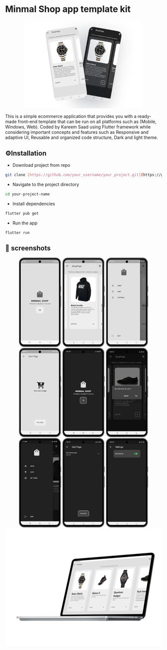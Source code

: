 # Minmal Shop app template  kit 
<div>
 
  <p align="center">
  <img src="mockup/Frame3.png" width="75%" title="UI1">
  </p>
</div>

This is a simple ecommerce application that provides you with a ready-made front-end template that can be run on all platforms such as (Mobile, Windows, Web). Coded by Kareem Saad using Flutter framework while considering important concepts and features such as Responsive and adaptive UI, Reusable and organized code structure, Dark and light theme.
## ⚙️Installation
- Download project from repo
```bash 
git clone [https://github.com/your_username/your_project.git](https://github.com/karemSD/Mimal-Shop-app.git)
```
- Navigate to the project directory
```bash 
cd your-project-name
```
- Install dependencies
```bash 
flutter pub get
```
- Run the app 
```bash 
flutter run
```
## 📸 screenshots
<p align="center">
    <img src="mockup/1.png" width="27%" title="homescreen">
    <img src="mockup/2.png" width="27%" title="screen2">
    <img src="mockup/3.png" width="27%" title="homescreen3">
    <img src="mockup/4.png" width="27%" title="homescreen4">
    <img src="mockup/5.png" width="27%" title="homescreen5">
    <img src="mockup/6.png" width="27%" title="homescreen6">
    <img src="mockup/7.png" width="27%" title="homescreen4">
    <img src="mockup/8.png" width="27%" title="homescreen5">
    <img src="mockup/9.png" width="27%" title="homescreen6">
    <img src="mockup/lap.png" width="100%" title="homescreen6">

</p>

